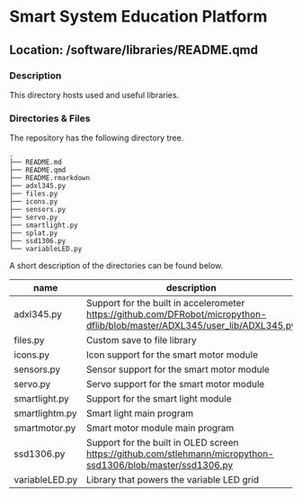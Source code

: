 

# Smart System Education Platform

## Location: /software/libraries/README.qmd

### Description

This directory hosts used and useful libraries.

### Directories & Files

The repository has the following directory tree.

    .
    ├── README.md
    ├── README.qmd
    ├── README.rmarkdown
    ├── adxl345.py
    ├── files.py
    ├── icons.py
    ├── sensors.py
    ├── servo.py
    ├── smartlight.py
    ├── splat.py
    ├── ssd1306.py
    └── variableLED.py

A short description of the directories can be found below.

| name | description | contribution |
|----|----|----|
| adxl345.py | Support for the built in accelerometer https://github.com/DFRobot/micropython-dflib/blob/master/ADXL345/user_lib/ADXL345.py | Milan |
| files.py | Custom save to file library | Milan |
| icons.py | Icon support for the smart motor module | Milan |
| sensors.py | Sensor support for the smart motor module | Milan |
| servo.py | Servo support for the smart motor module | Milan |
| smartlight.py | Support for the smart light module | Milan |
| smartlightm.py | Smart light main program | Milan |
| smartmotor.py | Smart motor module main program | Milan |
| ssd1306.py | Support for the built in OLED screen https://github.com/stlehmann/micropython-ssd1306/blob/master/ssd1306.py | Milan |
| variableLED.py | Library that powers the variable LED grid | Sophie |
